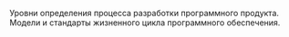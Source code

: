 Уровни определения процесса разработки программного продукта. Модели и стандарты жизненного цикла программного обеспечения.